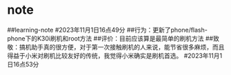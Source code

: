 # note
##learning-note
#2023年11月1日16点49分
##行为：更新了phone/flash-phone下的K30i刷机和root方法
##评价：目前应该算是最简单的刷机方法
##致敬：搞机助手真的很方便，对于第一次接触刷机的人来说，能节省很多麻烦，而且得益于小米对刷机比较友好的传统，我觉得小米确实是刷机首选。
#2023年11月1日16点53分
